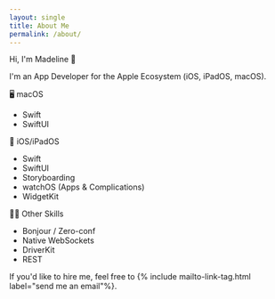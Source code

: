 ```yaml
---
layout: single
title: About Me
permalink: /about/
---
```


Hi, I'm Madeline 👋

I'm an App Developer for the Apple Ecosystem (iOS, iPadOS, macOS).

🖥️ macOS
* Swift
* SwiftUI

📱 iOS/iPadOS
* Swift
* SwiftUI
* Storyboarding
* watchOS (Apps & Complications)
* WidgetKit

👩‍💻 Other Skills
* Bonjour / Zero-conf
* Native WebSockets
* DriverKit
* REST

If you'd like to hire me, feel free to {% include mailto-link-tag.html label="send me an email"%}.
